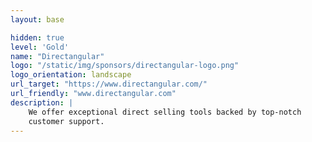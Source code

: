 ```yaml
---
layout: base

hidden: true
level: 'Gold'
name: "Directangular"
logo: "/static/img/sponsors/directangular-logo.png"
logo_orientation: landscape
url_target: "https://www.directangular.com/"
url_friendly: "www.directangular.com"
description: |
    We offer exceptional direct selling tools backed by top-notch
    customer support.
---
```

